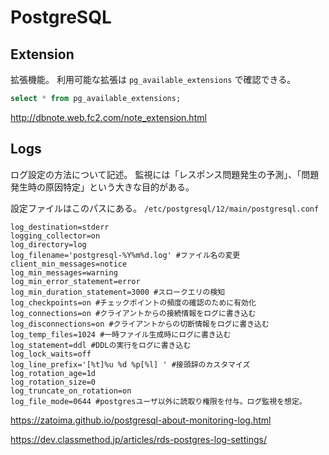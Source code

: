 # PostgreSQL

## Extension

拡張機能。
利用可能な拡張は `pg_available_extensions` で確認できる。

```SQL
select * from pg_available_extensions;
```

http://dbnote.web.fc2.com/note_extension.html

## Logs

ログ設定の方法について記述。
監視には「レスポンス問題発生の予測」、「問題発生時の原因特定」という大きな目的がある。

設定ファイルはこのパスにある。
`/etc/postgresql/12/main/postgresql.conf`

```
log_destination=stderr
logging_collector=on
log_directory=log
log_filename='postgresql-%Y%m%d.log' #ファイル名の変更
client_min_messages=notice
log_min_messages=warning
log_min_error_statement=error
log_min_duration_statement=3000 #スロークエリの検知
log_checkpoints=on #チェックポイントの頻度の確認のために有効化
log_connections=on #クライアントからの接続情報をログに書き込む
log_disconnections=on #クライアントからの切断情報をログに書き込む
log_temp_files=1024 #一時ファイル生成時にログに書き込む
log_statement=ddl #DDLの実行をログに書き込む
log_lock_waits=off
log_line_prefix='[%t]%u %d %p[%l] ' #接頭辞のカスタマイズ
log_rotation_age=1d
log_rotation_size=0
log_truncate_on_rotation=on
log_file_mode=0644 #postgresユーザ以外に読取り権限を付与。ログ監視を想定。
```

https://zatoima.github.io/postgresql-about-monitoring-log.html

https://dev.classmethod.jp/articles/rds-postgres-log-settings/

